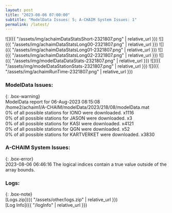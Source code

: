```yaml
---
layout: post
title: "2023-08-06 07:00:00"
subtitle: "ModelData Issues: 5; A-CHAIM System Issues: 1"
permalink: /latest/
---
```


![]({{ "/assets/img/achaimDataStatsShort-2321807.png" | relative_url }})
![]({{ "/assets/img/achaimDataStatsLong00-2321807.png" | relative_url }})
![]({{ "/assets/img/achaimDataStatsLong01-2321807.png" | relative_url }})
![]({{ "/assets/img/achaimDataStatsLong02-2321807.png" | relative_url }})
![]({{ "/assets/img/modelDataDataStats-2321807.png" | relative_url }})
![]({{ "/assets/img/modelDataStationStats-2321807.png" | relative_url }})
![]({{ "/assets/img/achaimRunTime-2321807.png" | relative_url }})


### ModelData Issues:  
  
{: .box-warning}  
 ModelData report for 06-Aug-2023 08:15:08   
 /home2/achaim1/A-CHAIM/modelData/2023/218/08/modelData.mat   
 0% of all possible stations for IONO were downloaded. x1116   
 0% of all possible stations for JASON were downloaded. x3   
 0% of all possible stations for KASI were downloaded. x4121   
 0% of all possible stations for QGN were downloaded. x52   
 0% of all possible stations for KARTVERKET were downloaded. x3830   
  
### A-CHAIM System Issues:  
  
{: .box-error}  
2023-08-06 06:46:16 The logical indices contain a true value outside of the array bounds.  

### Logs:  
  
{: .box-note}  
[Logs.zip]({{ "/assets/other/logs.zip" | relative_url }})  
[Log Info]({{ "/logInfo" | relative_url }})  
